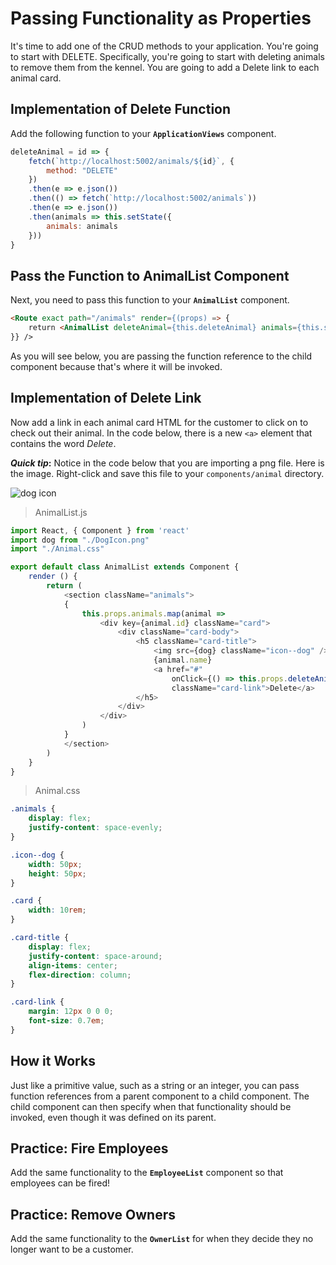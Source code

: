 # Passing Functionality as Properties

It's time to add one of the CRUD methods to your application. You're going to start with DELETE. Specifically, you're going to start with deleting animals to remove them from the kennel. You are going to add a Delete link to each animal card.

## Implementation of Delete Function

Add the following function to your **`ApplicationViews`** component.

```js
deleteAnimal = id => {
    fetch(`http://localhost:5002/animals/${id}`, {
        method: "DELETE"
    })
    .then(e => e.json())
    .then(() => fetch(`http://localhost:5002/animals`))
    .then(e => e.json())
    .then(animals => this.setState({
        animals: animals
    }))
}
```

## Pass the Function to AnimalList Component

Next, you need to pass this function to your **`AnimalList`** component.

```html
<Route exact path="/animals" render={(props) => {
    return <AnimalList deleteAnimal={this.deleteAnimal} animals={this.state.animals} />
}} />
```

As you will see below, you are passing the function reference to the child component because that's where it will be invoked.


## Implementation of Delete Link

Now add a link in each animal card HTML for the customer to click on to check out their animal. In the code below, there is a new `<a>` element that contains the word *Delete*.

**_Quick tip_:** Notice in the code below that you are importing a png file. Here is the image. Right-click and save this file to your `components/animal` directory.

![dog icon](https://github.com/stevebrownlee/react-step-by-step/raw/master/src/components/animal/DogIcon.png)

> AnimalList.js

```js
import React, { Component } from 'react'
import dog from "./DogIcon.png"
import "./Animal.css"

export default class AnimalList extends Component {
    render () {
        return (
            <section className="animals">
            {
                this.props.animals.map(animal =>
                    <div key={animal.id} className="card">
                        <div className="card-body">
                            <h5 className="card-title">
                                <img src={dog} className="icon--dog" />
                                {animal.name}
                                <a href="#"
                                    onClick={() => this.props.deleteAnimal(animal.id)}
                                    className="card-link">Delete</a>
                            </h5>
                        </div>
                    </div>
                )
            }
            </section>
        )
    }
}
```

> Animal.css

```css
.animals {
    display: flex;
    justify-content: space-evenly;
}

.icon--dog {
    width: 50px;
    height: 50px;
}

.card {
    width: 10rem;
}

.card-title {
    display: flex;
    justify-content: space-around;
    align-items: center;
    flex-direction: column;
}

.card-link {
    margin: 12px 0 0 0;
    font-size: 0.7em;
}
```

## How it Works

Just like a primitive value, such as a string or an integer, you can pass function references from a parent component to a child component. The child component can then specify when that functionality should be invoked, even though it was defined on its parent.

## Practice: Fire Employees

Add the same functionality to the **`EmployeeList`** component so that employees can be fired!

## Practice: Remove Owners

Add the same functionality to the **`OwnerList`** for when they decide they no longer want to be a customer.

